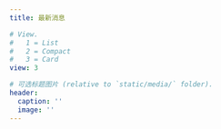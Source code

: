 ```yaml
---
title: 最新消息

# View.
#   1 = List
#   2 = Compact
#   3 = Card
view: 3

# 可选标题图片 (relative to `static/media/` folder).
header:
  caption: ''
  image: ''
---
```


